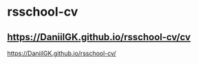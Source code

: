 # rsschool-cv
https://DaniilGK.github.io/rsschool-cv/cv
---
https://DaniilGK.github.io/rsschool-cv/
